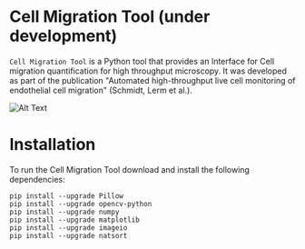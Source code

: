 # Cell Migration Tool (under development)

`Cell Migration Tool` is a Python tool that provides an Interface for Cell migration quantification for high throughput microscopy. It was developed as part of the publication "Automated high-throughput live cell monitoring of endothelial cell migration" (Schmidt, Lerm et al.). 

![Alt Text](https://media.giphy.com/media/vFKqnCdLPNOKc/giphy.gif)

# Installation

To run the Cell Migration Tool download and install the following dependencies:

```
pip install --upgrade Pillow
pip install --upgrade opencv-python
pip install --upgrade numpy
pip install --upgrade matplotlib
pip install --upgrade imageio
pip install --upgrade natsort
```